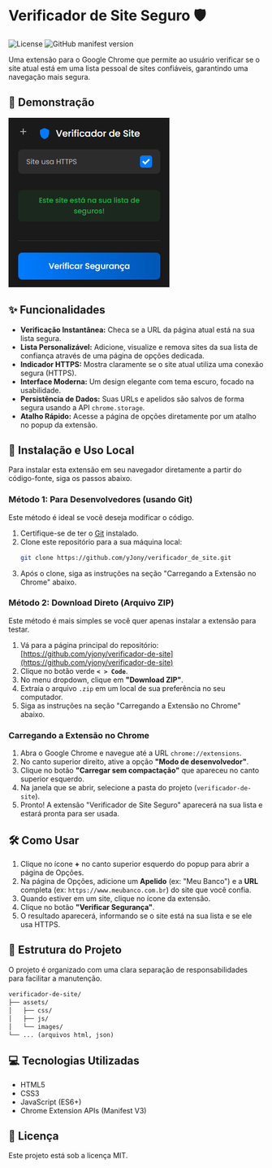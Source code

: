 # Verificador de Site Seguro 🛡️

![License](https://img.shields.io/badge/license-MIT-blue.svg)
![GitHub manifest version](https://img.shields.io/github/manifest-json/v/yjony/verificador_de_site)

Uma extensão para o Google Chrome que permite ao usuário verificar se o site atual está em uma lista pessoal de sites confiáveis, garantindo uma navegação mais segura.

## 📸 Demonstração

![Demonstração do Popup](assets/images/screenshot-popup.png)


## ✨ Funcionalidades

* **Verificação Instantânea:** Checa se a URL da página atual está na sua lista segura.
* **Lista Personalizável:** Adicione, visualize e remova sites da sua lista de confiança através de uma página de opções dedicada.
* **Indicador HTTPS:** Mostra claramente se o site atual utiliza uma conexão segura (HTTPS).
* **Interface Moderna:** Um design elegante com tema escuro, focado na usabilidade.
* **Persistência de Dados:** Suas URLs e apelidos são salvos de forma segura usando a API `chrome.storage`.
* **Atalho Rápido:** Acesse a página de opções diretamente por um atalho no popup da extensão.


## 🚀 Instalação e Uso Local

Para instalar esta extensão em seu navegador diretamente a partir do código-fonte, siga os passos abaixo.

### Método 1: Para Desenvolvedores (usando Git)

Este método é ideal se você deseja modificar o código.

1.  Certifique-se de ter o [Git](https://git-scm.com/) instalado.
2.  Clone este repositório para a sua máquina local:
    ```bash
    git clone https://github.com/yJony/verificador_de_site.git
    ```
3.  Após o clone, siga as instruções na seção "Carregando a Extensão no Chrome" abaixo.

### Método 2: Download Direto (Arquivo ZIP)

Este método é mais simples se você quer apenas instalar a extensão para testar.

1.  Vá para a página principal do repositório: [https://github.com/yjony/verificador-de-site](https://github.com/yjony/verificador-de-site)
2.  Clique no botão verde **`< > Code`**.
3.  No menu dropdown, clique em **"Download ZIP"**.
4.  Extraia o arquivo `.zip` em um local de sua preferência no seu computador.
5.  Siga as instruções na seção "Carregando a Extensão no Chrome" abaixo.


### Carregando a Extensão no Chrome

1.  Abra o Google Chrome e navegue até a URL `chrome://extensions`.
2.  No canto superior direito, ative a opção **"Modo de desenvolvedor"**.
3.  Clique no botão **"Carregar sem compactação"** que apareceu no canto superior esquerdo.
4.  Na janela que se abrir, selecione a pasta do projeto (`verificador-de-site`).
5.  Pronto! A extensão "Verificador de Site Seguro" aparecerá na sua lista e estará pronta para ser usada.


## 🛠️ Como Usar

1.  Clique no ícone **+** no canto superior esquerdo do popup para abrir a página de Opções.
2.  Na página de Opções, adicione um **Apelido** (ex: "Meu Banco") e a **URL** completa (ex: `https://www.meubanco.com.br`) do site que você confia.
3.  Quando estiver em um site, clique no ícone da extensão.
4.  Clique no botão **"Verificar Segurança"**.
5.  O resultado aparecerá, informando se o site está na sua lista e se ele usa HTTPS.


## 📁 Estrutura do Projeto

O projeto é organizado com uma clara separação de responsabilidades para facilitar a manutenção.
``` 
verificador-de-site/
├── assets/
│   ├── css/
│   ├── js/
│   └── images/
└── ... (arquivos html, json)
``` 
## 💻 Tecnologias Utilizadas

* HTML5
* CSS3
* JavaScript (ES6+)
* Chrome Extension APIs (Manifest V3)


## 📜 Licença

Este projeto está sob a licença MIT.
